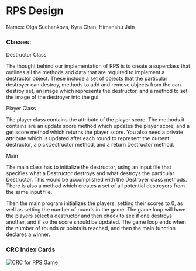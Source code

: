 RPS Design
====


Names: Olga Suchankova, Kyra Chan, Himanshu Jain



### Classes:

Destructor Class

The thought behind our implementation of RPS is to create a superclass that outlines all the methods and data that
are required to implement a destructor object. These include a set of objects that the particular destroyer can destroy, methods to add and remove
objects from the can destroy set, an image which represents the destructor, and a method to set the image of the destroyer
into the gui.


Player Class

The player class contains the attribute of the player score. The methods it contains are an update score method which
updates the player score, and a get score method which returns the player score. You also need a private attribute which 
is updated after each round to represent the current destructor, a pickDestructor method, and a return Destructor method.

Main

The main class has to initialize the destructor, using an input file that specifies what a Destructor destroys and what 
destroys the particular Destructor. This would be accomplished with the Destroyer class methods. There is also a method 
which creates a set of all potential destroyers from the same input file.

Then the main program initializes the players, setting their scores to 0, as well as setting the number of rounds in the
game. The game loop will have the players select a destructor and then check to see if one destroys another, and if so
the score should be updated. The game loop ends when the number of rounds or points is reached, and then the main function
declares a winner.

### CRC Index Cards
![CRC for RPS Game](./resources/RPS_CRC.png)
